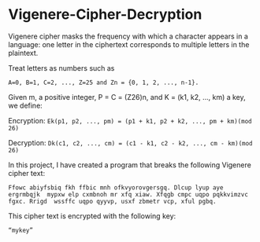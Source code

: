 # Vigenere-Cipher-Decryption

Vigenere cipher masks the frequency with which a character appears in a 
language: one letter in the ciphertext corresponds to multiple letters in the plaintext.  
 
Treat letters as numbers such as

`A=0, B=1, C=2, ..., Z=25 and Zn = {0, 1, 2, ..., n-1}. `


Given m, a positive integer, P = C = (Z26)n, and K = (k1, k2, ..., km) a key,
we define: 
 
 
Encryption: 
  `Ek(p1, p2, ..., pm) = (p1 + k1, p2 + k2, ..., pm + km)(mod 26)`
 
 
Decryption: 
  `Dk(c1, c2, ..., cm) = (c1 - k1, c2 - k2, ..., cm - km)(mod 26)`
 
In this project, I have created a program that breaks the following Vigenere cipher text:


`Ffowc abiyfsbiq fkh ffbic mnh ofkvyorovgersgq. Dlcup lyup aye ergrmbqjk 
mypxw elp cxmbnoh mr xfq xiaw. Xfqgb cmpc uqpo pqkkvimzvc fgxc. Rrigd 
wssffc uqpo qyyvp, usxf zbmetr vcp, xful pgbq.`
 
This cipher text is encrypted with the following key:  
 
`“mykey”`
